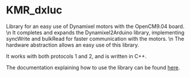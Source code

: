 # KMR_dxluc

Library for an easy use of Dynamixel motors with the OpenCM9.04 board. \n
It completes and expands the Dynamixel2Arduino library, implementing syncWrite and bulkRead for faster communication with the motors. \n
The hardware abstraction allows an easy use of this library.

It works with both protocols 1 and 2, and is written in C++.

The documentation explaining how to use the library can be found [here](docs/markdown_sources/mainpage.md).
